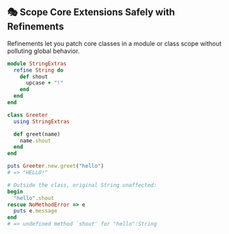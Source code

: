 ## 🎭 Scope Core Extensions Safely with Refinements
Refinements let you patch core classes in a module or class scope without polluting global behavior.

```ruby
module StringExtras
  refine String do
    def shout
      upcase + "!"
    end
  end
end

class Greeter
  using StringExtras

  def greet(name)
    name.shout
  end
end

puts Greeter.new.greet("hello")
# => "HELLO!"

# Outside the class, original String unaffected:
begin
  "hello".shout
rescue NoMethodError => e
  puts e.message
end
# => undefined method `shout' for "hello":String
```